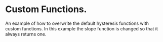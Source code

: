 <h1 align = "Left">Custom Functions.</h1>

An example of how to overwrite the default hysteresis functions with custom functions.
In this example the slope function is changed so that it always returns one.


